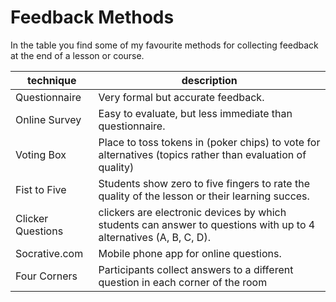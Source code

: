 
# Feedback Methods

In the table you find some of my favourite methods for collecting feedback at the end of a lesson or course.

| technique | description |
|-----------|-------------|
| Questionnaire | Very formal but accurate feedback. |
Online Survey | Easy to evaluate, but less immediate than questionnaire.  |
Voting Box | Place to toss tokens in (poker chips) to vote for alternatives (topics rather than evaluation of quality) |
Fist to Five | Students show zero to five fingers to rate the quality of the lesson or their learning succes. |
Clicker Questions | clickers are electronic devices by which students can answer to questions with up to 4 alternatives (A, B, C, D). |
Socrative.com | Mobile phone app for online questions. |
| Four Corners | Participants collect answers to a different question in each corner of the room |

